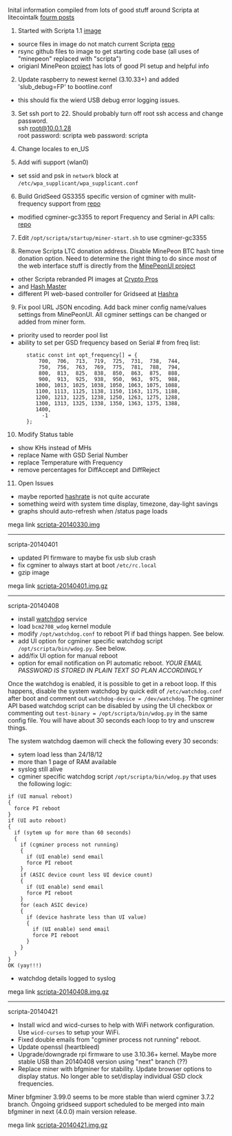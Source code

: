 
Inital information compiled from lots of good stuff around Scripta at litecointalk
[fourm posts](https://litecointalk.org/index.php?topic=9908.msg143787#msg143787)

1. Started with Scripta 1.1 [image](http://www.lateralfactory.com/download.php?file=scripta-1_1.tgz)
  * source files in image do not match current Scripta [repo](https://github.com/scriptamining/scripta.git)  
  * rsync github files to image to get starting code base (all uses of "minepeon" replaced with "scripta")
  * origianl MinePeon [project](http://minepeon.com/index.php/Main_Page) has lots of good PI setup and helpful info
    
2. Update raspberry to newest kernel (3.10.33+) and added 'slub_debug=FP' to bootline.conf
  * this should fix the wierd USB debug error logging issues.   

3. Set ssh port to 22.  Should probably turn off root ssh access and change password.  
  ssh root@10.0.1.28  
  root password: scripta
  web password: scripta
    
4. Change locales to en_US

5. Add wifi support (wlan0)
  * set ssid and psk in `network` block at `/etc/wpa_supplicant/wpa_supplicant.conf`

6. Build GridSeed GS3355 specific version of cgminer with mulit-frequency support from [repo](https://github.com/girnyau/cgminer-gc3355)
  * modified cgminer-gc3355 to report Frequency and Serial in API calls: [repo](https://github.com/mox235/cgminer-gc3355)

7. Edit `/opt/scripta/startup/miner-start.sh` to use cgminer-gc3355

8. Remove Scripta LTC donation address.  Disable MinePeon BTC hash time donation option.  Need to determine the right thing to do since _most_ of the web interface stuff is directly from the [MinePeonUI project](https://github.com/MineForeman/zArchive-MinePeonWebUI.git)
  * other Scripta rebranded PI images at [Crypto Pros](http://www.cryptopros.com/2014/03/gridseed-dual-miner-first-look-amazing.html) 
  * and [Hash Master](https://hash-master.com/blog/using-your-raspberry-pi-as-a-gridseed-mining-controller/)
  * different PI web-based controller for Gridseed at [Hashra](https://github.com/HASHRA)

9. Fix pool URL JSON encoding.  Add back miner config name/values settings from MinePeonUI.  All cgminer settings can be changed or added from miner form. 
  * priority used to reorder pool list
  * ability to set per GSD frequency based on Serial # from freq list: 
  ```
        static const int opt_frequency[] = {
            700,  706,  713,  719,  725,  731,  738,  744,
            750,  756,  763,  769,  775,  781,  788,  794,
            800,  813,  825,  838,  850,  863,  875,  888,
            900,  913,  925,  938,  950,  963,  975,  988,
           1000, 1013, 1025, 1038, 1050, 1063, 1075, 1088,
           1100, 1113, 1125, 1138, 1150, 1163, 1175, 1188,
           1200, 1213, 1225, 1238, 1250, 1263, 1275, 1288,
           1300, 1313, 1325, 1338, 1350, 1363, 1375, 1388,
           1400,
             -1
        };
  ```
10. Modify Status table
  * show KHs instead of MHs
  * replace Name with GSD Serial Number
  * replace Temperature with Frequency
  * remove percentages for DiffAccept and DiffReject 
    
11. Open Issues
  * maybe reported [hashrate](http://cryptomining-blog.com/1760-what-is-the-actual-hashrate-you-get-from-your-gridseed-asic/) is not quite accurate
  * something weird with system time display, timezone, day-light savings
  * graphs should auto-refresh when /status page loads

mega link [scripta-20140330.img](https://mega.co.nz/#!D5RiSZTR!wcDqC3yOeUrYC6tqYM7Lh5YbRjVpdtQhg29CagL4ZsI)

---

scripta-20140401

  * updated PI firmware to maybe fix usb slub crash
  * fix cgminer to always start at boot `/etc/rc.local`
  * gzip image

mega link [scripta-20140401.img.gz](https://mega.co.nz/#!Tx42mJab!XMpNsU6cfS23GAuli3C_BgwrdJ15sFLqEF7QNgrYTN4)

---

scripta-20140408

  * install [watchdog](http://linux.die.net/man/8/watchdog) service
  * load `bcm2708_wdog` kernel module
  * modify `/opt/watchdog.conf` to reboot PI if bad things happen.  See below. 
  * add UI option for cgminer specific watchdog script `/opt/scripta/bin/wdog.py`.  See below.
  * add/fix UI option for manual reboot
  * option for email notification on PI automatic reboot.  *YOUR EMAIL PASSWORD IS STORED IN PLAIN TEXT SO PLAN ACCORDINGLY*  
  
Once the watchdog is enabled, it is possible to get in a reboot loop.  If this happens, disable the system watchdog by quick edit of `/etc/watchdog.conf` after boot and comment out `watchdog-device = /dev/watchdog`.  The cgminer API based watchdog script can be disabled by using the UI checkbox or commenting out `test-binary = /opt/scripta/bin/wdog.py` in the same config file.  You will have about 30 seconds each loop to try and unscrew things.   

The system watchdog daemon will check the following every 30 seconds:
  - sytem load less than 24/18/12
  - more than 1 page of RAM available
  - syslog still alive
  - cgminer specific watchdog script `/opt/scripta/bin/wdog.py` that uses the following logic:

  ```
  if (UI manual reboot)
  {
    force PI reboot
  }
  if (UI auto reboot)
  {
    if (sytem up for more than 60 seconds)
    {
      if (cgminer process not running)
      {
        if (UI enable) send email
        force PI reboot
      }
      if (ASIC device count less UI device count)
      {
        if (UI enable) send email
        force PI reboot
      }
      for (each ASIC device)
      {
        if (device hashrate less than UI value)
        {
          if (UI enable) send email
          force PI reboot
        }
      }
    }
  }
  OK (yay!!!)
  ```
  - watchdog details logged to syslog
  
mega link [scripta-20140408.img.gz](https://mega.co.nz/#!ah4XkCpL!A-b_10rNj1GvfQN36waTzxCRCHB_8UltIA4pFgaXIkw)   

---

scripta-20140421

  * Install wicd and wicd-curses to help with WiFi network configuration.  Use `wicd-curses` to setup your WiFi.
  * Fixed double emails from "cgminer process not running" reboot.
  * Update openssl (heartbleed)
  * Upgrade/downgrade rpi firmware to use 3.10.36+ kernel.  Maybe more stable USB than 20140408 version using "next" branch (??)
  * Replace miner with bfgminer for stability.  Update browser options to display status.  No longer able to set/display individual GSD clock frequencies.
  
Miner bfgminer 3.99.0 seems to be more stable than wierd cgminer 3.7.2 branch.  Ongoing gridseed support scheduled to be merged into main bfgminer in next (4.0.0) main version release.  

mega link [scripta-20140421.img.gz](https://mega.co.nz/#!L94ilAQY!C1huOBUMLY1n4mV3IVmAC5VJ2qHLGdHLM7aulZ4QRXU)

